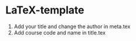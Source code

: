 # LaTeX-template

1. Add your title and change the author in meta.tex
2. Add course code and name in title.tex
